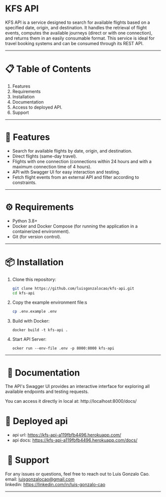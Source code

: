 # KFS API

KFS API is a service designed to search for available flights based on a specified date, origin, and destination. It handles the retrieval of flight events, computes the available journeys (direct or with one connection), and returns them in an easily consumable format. This service is ideal for travel booking systems and can be consumed through its REST API.

---

# 📋 Table of Contents

1. Features
2. Requirements
3. Installation
4. Documentation
5. Access to deployed API.
6. Support



---

# 🚀 Features

- Search for available flights by date, origin, and destination.
- Direct flights (same-day travel).
- Flights with one connection (connections within 24 hours and with a maximum connection time of 4 hours).
- API with Swagger UI for easy interaction and testing.
- Fetch flight events from an external API and filter according to constraints.

---

# ⚙️ Requirements
- Python 3.8+
- Docker and Docker Compose (for running the application in a containerized environment).
- Git (for version control).

---

# 📦 Installation

1. Clone this repository:
    ```bash
    git clone https://github.com/luisgonzalocao/kfs-api.git
    cd kfs-api
    ```

2. Copy the example environment file:s
    ```bash
    cp .env.example .env
    ```

3. Build with Docker:
    ```
    docker build -t kfs-api .
    ```

4. Start API Server:
    ```
    ocker run --env-file .env -p 8000:8000 kfs-api
    ```

---

#  📝 Documentation

The API's Swagger UI provides an interactive interface for exploring all available endpoints and testing requests.

You can access it directly in local at: http://localhost:8000/docs/


# 🚀 Deployed api
-  api url: https://kfs-api-a119fbfb4496.herokuapp.com/
- api docs: https://kfs-api-a119fbfb4496.herokuapp.com/docs/


#  📧 Support
For any issues or questions, feel free to reach out to Luis Gonzalo Cao.        
email: luisgonzalocao@gmail.com           
linkedin: https://linkedin.com/in/luis-gonzalo-cao

---